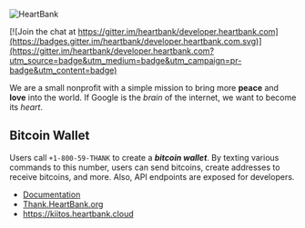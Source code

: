 ![HeartBank](https://cdn.rawgit.com/HeartBank/media/master/heartbank.png "HeartBank")

[![Join the chat at https://gitter.im/heartbank/developer.heartbank.com](https://badges.gitter.im/heartbank/developer.heartbank.com.svg)](https://gitter.im/heartbank/developer.heartbank.com?utm_source=badge&utm_medium=badge&utm_campaign=pr-badge&utm_content=badge)

We are a small nonprofit with a simple mission to bring more **peace** and **love** into the world. If Google is the _brain_ of the internet, we want to become its _heart_.

## Bitcoin Wallet

Users call `+1-800-59-THANK` to create a ***bitcoin wallet***. By texting various commands to this number, users can send bitcoins, create addresses to receive bitcoins, and more. Also, API endpoints are exposed for developers.

- [Documentation](https://github.com/HeartBank/thank.heartbank.org/wiki/Introduction)
- [Thank.HeartBank.org](http://thank.heartbank.org)
- https://kiitos.heartbank.cloud
